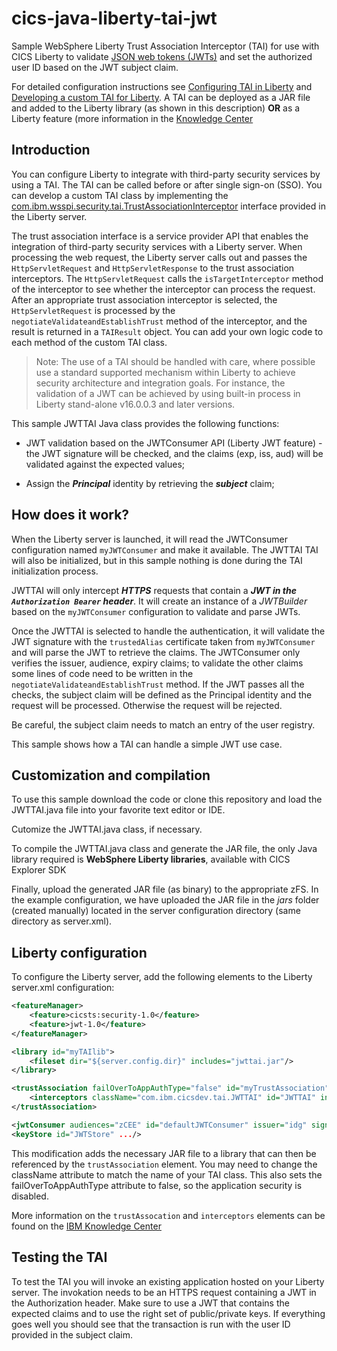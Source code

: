 # cics-java-liberty-tai-jwt
Sample WebSphere Liberty Trust Association Interceptor (TAI) for use with CICS Liberty to validate [JSON web tokens (JWTs)](https://tools.ietf.org/html/rfc7519)
and set the authorized user ID based on the JWT subject claim.

For detailed configuration instructions see [Configuring TAI in Liberty](https://www.ibm.com/support/knowledgecenter/en/SSEQTP_liberty/com.ibm.websphere.wlp.nd.multiplatform.doc/ae/twlp_sec_tai.html) and [Developing a custom TAI for Liberty](https://www.ibm.com/support/knowledgecenter/en/SSEQTP_liberty/com.ibm.websphere.wlp.nd.multiplatform.doc/ae/twlp_dev_custom_tai.html).
A TAI can be deployed as a JAR file and added to the Liberty library (as shown in this description) **__OR__** as a Liberty feature (more information in the [Knowledge Center](https://www.ibm.com/support/knowledgecenter/SSEQTP_liberty/com.ibm.websphere.wlp.nd.multiplatform.doc/ae/twlp_feat_tai.html)

## Introduction

You can configure Liberty to integrate with third-party security services by using a TAI. The TAI can be called before or after single sign-on (SSO).
You can develop a custom TAI class by implementing the [com.ibm.wsspi.security.tai.TrustAssociationInterceptor](https://www.ibm.com/support/knowledgecenter/en/SSEQTP_liberty/com.ibm.websphere.javadoc.liberty.doc/com.ibm.websphere.appserver.api.security_1.2-javadoc/com/ibm/wsspi/security/tai/TrustAssociationInterceptor.html) interface provided in the Liberty server.

The trust association interface is a service provider API that enables the integration of third-party security services with a Liberty server. When processing the web request, the Liberty server calls out and passes the `HttpServletRequest` and `HttpServletResponse` to the trust association interceptors. The `HttpServletRequest` calls the `isTargetInterceptor` method of the interceptor to see whether the interceptor can process the request. After an appropriate trust association interceptor is selected, the `HttpServletRequest` is processed by the `negotiateValidateandEstablishTrust` method of the interceptor, and the result is returned in a `TAIResult` object. You can add your own logic code to each method of the custom TAI class.

> Note: The use of a TAI should be handled with care, where possible use a standard supported mechanism within Liberty to achieve security architecture and integration goals. For instance, the validation of a JWT can be achieved by using built-in process in Liberty stand-alone v16.0.0.3 and later versions.

This sample JWTTAI Java class provides the following functions:

* JWT validation based on the JWTConsumer API (Liberty JWT feature) - the JWT signature will be checked, and the claims (exp, iss, aud) will be validated against the expected values;

* Assign the ***Principal*** identity by retrieving the ***subject*** claim;

## How does it work?

When the Liberty server is launched, it will read the JWTConsumer configuration named `myJWTConsumer` and make it available. The JWTTAI TAI will also be initialized, but in this sample nothing is done during the TAI initialization process.

JWTTAI will only intercept ***HTTPS*** requests that contain a ***JWT in the `Authorization Bearer` header***.
It will create an instance of a *JWTBuilder* based on the `myJWTConsumer` configuration to validate and parse JWTs.

Once the JWTTAI is selected to handle the authentication, it will validate the JWT signature with the `trustedAlias` certificate taken from `myJWTConsumer` and will parse the JWT to retrieve the claims. 
The JWTConsumer only verifies the issuer, audience, expiry claims; to validate the other claims some lines of code need to be written in the `negotiateValidateandEstablishTrust` method.
If the JWT passes all the checks, the subject claim will be defined as the Principal identity and the request will be processed.
Otherwise the request will be rejected. 

Be careful, the subject claim needs to match an entry of the user registry.

This sample shows how a TAI can handle a simple JWT use case.

## Customization and compilation

To use this sample download the code or clone this repository and load the JWTTAI.java file into your favorite text editor or IDE.

Cutomize the JWTTAI.java class, if necessary. 

To compile the JWTTAI.java class and generate the JAR file, the only Java library required is **__WebSphere Liberty libraries__**, available with CICS Explorer SDK

Finally, upload the generated JAR file (as binary) to the appropriate zFS. In the example configuration, we have uploaded the JAR file in the *jars* folder (created manually) located in the server configuration directory (same directory as server.xml).

## Liberty configuration

To configure the Liberty server, add the following elements to the Liberty server.xml configuration:

```xml
<featureManager>
    <feature>cicsts:security-1.0</feature>
    <feature>jwt-1.0</feature>
</featureManager>

<library id="myTAIlib">
    <fileset dir="${server.config.dir}" includes="jwttai.jar"/>
</library>

<trustAssociation failOverToAppAuthType="false" id="myTrustAssociation" invokeForUnprotectedURI="false">
    <interceptors className="com.ibm.cicsdev.tai.JWTTAI" id="JWTTAI" invokeAfterSSO="true" invokeBeforeSSO="false" libraryRef="myTAIlib"/>
</trustAssociation>

<jwtConsumer audiences="zCEE" id="defaultJWTConsumer" issuer="idg" signatureAlgorithm="RS256" trustStoreRef="JWTStore" trustedAlias="DefaultCert.APIC"/>
<keyStore id="JWTStore" .../>

```

This modification adds the necessary JAR file to a library that can then be referenced by the `trustAssociation` element.
You may need to change the className attribute to match the name of your TAI class.
This also sets the failOverToAppAuthType attribute to false, so the application security is disabled.

More information on the `trustAssocation` and `interceptors` elements can be found on the [IBM Knowledge Center](https://www.ibm.com/support/knowledgecenter/en/SSEQTP_liberty/com.ibm.websphere.liberty.autogen.base.doc/ae/rwlp_config_trustAssociation.html)

## Testing the TAI

To test the TAI you will invoke an existing application hosted on your Liberty server. The invokation needs to be an HTTPS request containing a JWT in the Authorization header.
Make sure to use a JWT that contains the expected claims and to use the right set of public/private keys. If everything goes well you should see that the transaction is run with the user ID provided in the subject claim.
